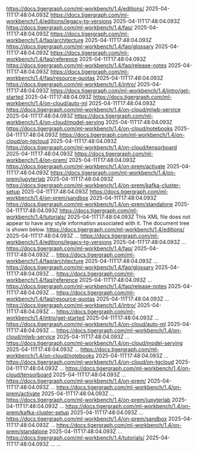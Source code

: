 https://docs.tigergraph.com/ml-workbench/1.4/editions/ 2025-04-11T17:48:04.093Z https://docs.tigergraph.com/ml-workbench/1.4/editions/legacy-tg-versions 2025-04-11T17:48:04.093Z https://docs.tigergraph.com/ml-workbench/1.4/faq/ 2025-04-11T17:48:04.093Z https://docs.tigergraph.com/ml-workbench/1.4/faq/architecture 2025-04-11T17:48:04.093Z https://docs.tigergraph.com/ml-workbench/1.4/faq/glossary 2025-04-11T17:48:04.093Z https://docs.tigergraph.com/ml-workbench/1.4/faq/reference 2025-04-11T17:48:04.093Z https://docs.tigergraph.com/ml-workbench/1.4/faq/release-notes 2025-04-11T17:48:04.093Z https://docs.tigergraph.com/ml-workbench/1.4/faq/resource-quotas 2025-04-11T17:48:04.093Z https://docs.tigergraph.com/ml-workbench/1.4/intro/ 2025-04-11T17:48:04.093Z https://docs.tigergraph.com/ml-workbench/1.4/intro/get-started 2025-04-11T17:48:04.093Z https://docs.tigergraph.com/ml-workbench/1.4/on-cloud/auto-ml 2025-04-11T17:48:04.093Z https://docs.tigergraph.com/ml-workbench/1.4/on-cloud/mlwb-service 2025-04-11T17:48:04.093Z https://docs.tigergraph.com/ml-workbench/1.4/on-cloud/model-serving 2025-04-11T17:48:04.093Z https://docs.tigergraph.com/ml-workbench/1.4/on-cloud/notebooks 2025-04-11T17:48:04.093Z https://docs.tigergraph.com/ml-workbench/1.4/on-cloud/on-tgcloud 2025-04-11T17:48:04.093Z https://docs.tigergraph.com/ml-workbench/1.4/on-cloud/tensorboard 2025-04-11T17:48:04.093Z https://docs.tigergraph.com/ml-workbench/1.4/on-prem/ 2025-04-11T17:48:04.093Z https://docs.tigergraph.com/ml-workbench/1.4/on-prem/activate 2025-04-11T17:48:04.093Z https://docs.tigergraph.com/ml-workbench/1.4/on-prem/jupyterlab 2025-04-11T17:48:04.093Z https://docs.tigergraph.com/ml-workbench/1.4/on-prem/kafka-cluster-setup 2025-04-11T17:48:04.093Z https://docs.tigergraph.com/ml-workbench/1.4/on-prem/sandbox 2025-04-11T17:48:04.093Z https://docs.tigergraph.com/ml-workbench/1.4/on-prem/standalone 2025-04-11T17:48:04.093Z https://docs.tigergraph.com/ml-workbench/1.4/tutorials/ 2025-04-11T17:48:04.093Z
This XML file does not appear to have any style information associated with it. The document tree is shown below.
<urlset xmlns="http://www.sitemaps.org/schemas/sitemap/0.9">
<url>
<loc>https://docs.tigergraph.com/ml-workbench/1.4/editions/</loc>
<lastmod>2025-04-11T17:48:04.093Z</lastmod>
...
</url>
<url>
<loc>https://docs.tigergraph.com/ml-workbench/1.4/editions/legacy-tg-versions</loc>
<lastmod>2025-04-11T17:48:04.093Z</lastmod>
...
</url>
<url>
<loc>https://docs.tigergraph.com/ml-workbench/1.4/faq/</loc>
<lastmod>2025-04-11T17:48:04.093Z</lastmod>
...
</url>
<url>
<loc>https://docs.tigergraph.com/ml-workbench/1.4/faq/architecture</loc>
<lastmod>2025-04-11T17:48:04.093Z</lastmod>
...
</url>
<url>
<loc>https://docs.tigergraph.com/ml-workbench/1.4/faq/glossary</loc>
<lastmod>2025-04-11T17:48:04.093Z</lastmod>
...
</url>
<url>
<loc>https://docs.tigergraph.com/ml-workbench/1.4/faq/reference</loc>
<lastmod>2025-04-11T17:48:04.093Z</lastmod>
...
</url>
<url>
<loc>https://docs.tigergraph.com/ml-workbench/1.4/faq/release-notes</loc>
<lastmod>2025-04-11T17:48:04.093Z</lastmod>
...
</url>
<url>
<loc>https://docs.tigergraph.com/ml-workbench/1.4/faq/resource-quotas</loc>
<lastmod>2025-04-11T17:48:04.093Z</lastmod>
...
</url>
<url>
<loc>https://docs.tigergraph.com/ml-workbench/1.4/intro/</loc>
<lastmod>2025-04-11T17:48:04.093Z</lastmod>
...
</url>
<url>
<loc>https://docs.tigergraph.com/ml-workbench/1.4/intro/get-started</loc>
<lastmod>2025-04-11T17:48:04.093Z</lastmod>
...
</url>
<url>
<loc>https://docs.tigergraph.com/ml-workbench/1.4/on-cloud/auto-ml</loc>
<lastmod>2025-04-11T17:48:04.093Z</lastmod>
...
</url>
<url>
<loc>https://docs.tigergraph.com/ml-workbench/1.4/on-cloud/mlwb-service</loc>
<lastmod>2025-04-11T17:48:04.093Z</lastmod>
...
</url>
<url>
<loc>https://docs.tigergraph.com/ml-workbench/1.4/on-cloud/model-serving</loc>
<lastmod>2025-04-11T17:48:04.093Z</lastmod>
...
</url>
<url>
<loc>https://docs.tigergraph.com/ml-workbench/1.4/on-cloud/notebooks</loc>
<lastmod>2025-04-11T17:48:04.093Z</lastmod>
...
</url>
<url>
<loc>https://docs.tigergraph.com/ml-workbench/1.4/on-cloud/on-tgcloud</loc>
<lastmod>2025-04-11T17:48:04.093Z</lastmod>
...
</url>
<url>
<loc>https://docs.tigergraph.com/ml-workbench/1.4/on-cloud/tensorboard</loc>
<lastmod>2025-04-11T17:48:04.093Z</lastmod>
...
</url>
<url>
<loc>https://docs.tigergraph.com/ml-workbench/1.4/on-prem/</loc>
<lastmod>2025-04-11T17:48:04.093Z</lastmod>
...
</url>
<url>
<loc>https://docs.tigergraph.com/ml-workbench/1.4/on-prem/activate</loc>
<lastmod>2025-04-11T17:48:04.093Z</lastmod>
...
</url>
<url>
<loc>https://docs.tigergraph.com/ml-workbench/1.4/on-prem/jupyterlab</loc>
<lastmod>2025-04-11T17:48:04.093Z</lastmod>
...
</url>
<url>
<loc>https://docs.tigergraph.com/ml-workbench/1.4/on-prem/kafka-cluster-setup</loc>
<lastmod>2025-04-11T17:48:04.093Z</lastmod>
...
</url>
<url>
<loc>https://docs.tigergraph.com/ml-workbench/1.4/on-prem/sandbox</loc>
<lastmod>2025-04-11T17:48:04.093Z</lastmod>
...
</url>
<url>
<loc>https://docs.tigergraph.com/ml-workbench/1.4/on-prem/standalone</loc>
<lastmod>2025-04-11T17:48:04.093Z</lastmod>
...
</url>
<url>
<loc>https://docs.tigergraph.com/ml-workbench/1.4/tutorials/</loc>
<lastmod>2025-04-11T17:48:04.093Z</lastmod>
...
</url>
...
</urlset>
